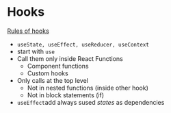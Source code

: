 # Hooks

[Rules of hooks](./Section_10_Side_Effects_Reducers_Context_API/rules-of-hooks.pdf)

* `useState, useEffect, useReducer, useContext`
* start with `use`
* Call them only inside React Functions
  * Component functions
  * Custom hooks
* Only calls at the top level
  * Not in nested functions (inside other hook)
  * Not in block statements (if)
* `useEffect`add always sused _states_ as dependencies